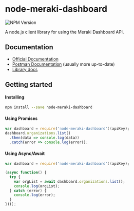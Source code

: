 # node-meraki-dashboard

![NPM Version](https://img.shields.io/npm/v/node-meraki-dashboard.svg)

A node.js client library for using the Meraki Dashboard API.

## Documentation
* [Official Documentation](https://api.meraki.com/api_docs)
* [Postman Documentation](https://documenter.getpostman.com/view/897512/2To9xm) (usually more up-to-date)
* [Library docs](DOCUMENTATION.md)

## Getting started

#### Installing
```bash
npm install --save node-meraki-dashboard
```

#### Using Promises
```javascript
var dashboard = require('node-meraki-dashboard')(apiKey);
dashboard.organizations.list()
  .then(data => console.log(data))
  .catch(error => console.log(error));
```

#### Using Async/Await
```javascript
var dashboard = require('node-meraki-dashboard')(apiKey);

(async function() {
  try {
    var orgList = await dashboard.organizations.list();
    console.log(orgList);
  } catch (error) {
    console.log(error);
  }
})();
```
